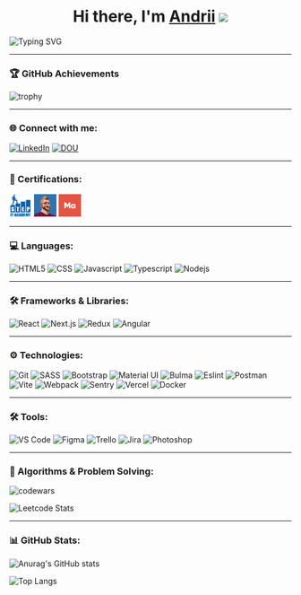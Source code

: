 <h1 align="center">Hi there, I'm <a href="https://www.linkedin.com/in/andrii-zakharenko" target="_blank">Andrii</a> 
<img src="https://github.com/blackcater/blackcater/raw/main/images/Hi.gif" height="32"/></h1>

![Typing SVG](https://readme-typing-svg.herokuapp.com?font=Fira+Code&size=16&duration=4000&color=776&vCenter=true&multiline=true&repeat=false&width=478&height=160&lines=a+Frontend+Developer+specializing+in+JavaScript%2C+;React%2C+Angular%2C+TypeScript%2C+Next.+Skilled+in+bug+;resolution%2C++collaborative+teamwork%2C+and+project++;management.+I+bring+strong+leadership%2C+;problem-solving%2C+communication+abilities%2C+++and++am+;still++committed+to+continuous+learning+and++;innovation+in+web+development.)

---

### 🏆 GitHub Achievements
![trophy](https://github-profile-trophy.vercel.app/?username=AndriiZakharenko&no-bg=true&theme=flat)

---

### 🌐 Connect with me:
[![LinkedIn](https://img.shields.io/badge/LinkedIn-Profile-blue?style=plastic&logo=linkedin)](https://www.linkedin.com/in/andrii-zakharenko/)
[![DOU](https://img.shields.io/badge/DOU-Profile-black?style=plastic)](https://dou.ua/users/andrii-zakharenko/)

---

### 📜 Certifications:
<a href="https://itstep.org/" target="_blank"><img src="./icons/step.png" alt="step" width="40" height="40"/></a>
<a href="https://www.youtube.com/@FreelancerLifeStyle" target="_blank"><img src="./icons/freelancer.webp" alt="freelancer" width="40" height="40" /></a>
<a href="https://mate.academy/" target="_blank"><img src="./icons/mate.png" alt="mate" width="40" height="40"/></a>

---

### 💻 Languages:
<p align="left">
<img src="https://cdn.jsdelivr.net/gh/devicons/devicon@latest/icons/html5/html5-original.svg" alt="HTML5" width="40" height="40" />
<img src="https://cdn.jsdelivr.net/gh/devicons/devicon@latest/icons/css3/css3-original.svg" alt="CSS" width="40" height="40"/>
<img src="https://cdn.jsdelivr.net/gh/devicons/devicon@latest/icons/javascript/javascript-original.svg" alt="Javascript" width="40" height="40"/>
<img src="https://cdn.jsdelivr.net/gh/devicons/devicon@latest/icons/typescript/typescript-original.svg" alt="Typescript" width="40" height="40"/>
<img src="https://cdn.jsdelivr.net/gh/devicons/devicon@latest/icons/nodejs/nodejs-original.svg" alt="Nodejs" width="40" height="40"/>
</p>

---

### 🛠️ Frameworks & Libraries:
<p align="left">
<img src="https://cdn.jsdelivr.net/gh/devicons/devicon@latest/icons/react/react-original.svg" alt="React" width="40" height="40"/>
<img src="https://cdn.jsdelivr.net/gh/devicons/devicon@latest/icons/nextjs/nextjs-original.svg" alt="Next.js" width="40" height="40"/>
<img src="https://cdn.jsdelivr.net/gh/devicons/devicon@latest/icons/redux/redux-original.svg" alt="Redux" width="40" height="40"/>
<img src="https://cdn.jsdelivr.net/gh/devicons/devicon@latest/icons/angular/angular-original.svg" alt="Angular" width="40" height="40"/>
</p>

---

### ⚙️ Technologies:
<p align="left">
<img src="https://cdn.jsdelivr.net/gh/devicons/devicon@latest/icons/git/git-original.svg" alt="Git" width="40" height="40"/>
<img src="https://cdn.jsdelivr.net/gh/devicons/devicon@latest/icons/sass/sass-original.svg" alt="SASS" width="40" height="40"/>
<img src="https://cdn.jsdelivr.net/gh/devicons/devicon@latest/icons/bootstrap/bootstrap-original.svg" alt="Bootstrap" width="40" height="40"/>
<img src="https://cdn.jsdelivr.net/gh/devicons/devicon@latest/icons/materialui/materialui-original.svg" alt="Material UI" width="40" height="40"/>
<img src="https://cdn.jsdelivr.net/gh/devicons/devicon@latest/icons/bulma/bulma-plain.svg" alt="Bulma" width="40" height="40"/>
<img src="https://cdn.jsdelivr.net/gh/devicons/devicon@latest/icons/eslint/eslint-original.svg" alt="Eslint" width="40" height="40"/>
<img src="https://cdn.jsdelivr.net/gh/devicons/devicon@latest/icons/postman/postman-original.svg" alt="Postman" width="40" height="40"/>
<img src="https://cdn.jsdelivr.net/gh/devicons/devicon@latest/icons/vitejs/vitejs-original.svg" alt="Vite" width="40" height="40"/>
<img src="https://cdn.jsdelivr.net/gh/devicons/devicon@latest/icons/webpack/webpack-original.svg" alt="Webpack" width="40" height="40"/>
<img src="https://cdn.jsdelivr.net/gh/devicons/devicon@latest/icons/sentry/sentry-original.svg" alt="Sentry" width="40" height="40"/>
<img src="https://cdn.jsdelivr.net/gh/devicons/devicon@latest/icons/vercel/vercel-original.svg" alt="Vercel" width="40" height="40"/>
<img src="https://cdn.jsdelivr.net/gh/devicons/devicon@latest/icons/docker/docker-original.svg" alt="Docker" width="40" height="40"/>
</p>

---

### 🛠️ Tools:
<p align="left">
<img src="https://cdn.jsdelivr.net/gh/devicons/devicon@latest/icons/vscode/vscode-original.svg" alt="VS Code" width="40" height="40"/>
<img src="https://cdn.jsdelivr.net/gh/devicons/devicon@latest/icons/figma/figma-original.svg" alt="Figma" width="40" height="40"/>
<img src="https://cdn.jsdelivr.net/gh/devicons/devicon@latest/icons/trello/trello-original.svg" alt="Trello" width="40" height="40"/>
<img src="https://cdn.jsdelivr.net/gh/devicons/devicon@latest/icons/jira/jira-original.svg" alt="Jira" width="40" height="40"/>
<img src="https://cdn.jsdelivr.net/gh/devicons/devicon@latest/icons/photoshop/photoshop-original.svg" alt="Photoshop" width="40" height="40"/>      
</p>

---

### 🔢 Algorithms & Problem Solving:
![codewars](https://www.codewars.com/users/AndriiZakharenko/badges/micro)

![Leetcode Stats](https://img.shields.io/badge/dynamic/json?style=plastic&labelColor=black&color=%23ffa116&label=Solved&query=solvedOverTotal&url=https%3A%2F%2Fleetcode-badge.vercel.app%2Fapi%2Fusers%2FAndriiZakharenko&logo=leetcode&logoColor=yellow)

---

### 📊 GitHub Stats:
![Anurag's GitHub stats](https://github-readme-stats.vercel.app/api?username=AndriiZakharenko&show_icons=true)

![Top Langs](https://github-readme-stats.vercel.app/api/top-langs/?username=AndriiZakharenko&layout=compact)








